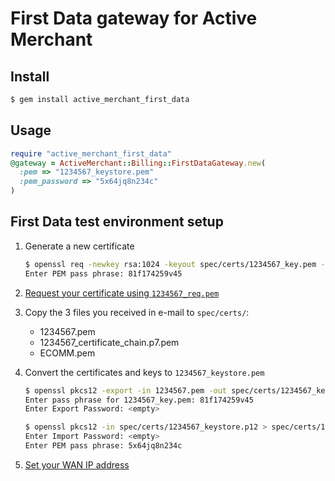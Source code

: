 First Data gateway for Active Merchant
======================================

## Install

```bash
$ gem install active_merchant_first_data
```

## Usage

```ruby
require "active_merchant_first_data"
@gateway = ActiveMerchant::Billing::FirstDataGateway.new(
  :pem => "1234567_keystore.pem"
  :pem_password => "5x64jq8n234c"
)
```

## First Data test environment setup

1. Generate a new certificate

    ```bash
    $ openssl req -newkey rsa:1024 -keyout spec/certs/1234567_key.pem -out spec/certs/1234567_req.pem -subj "/C=lv/O=example.com/CN=1234567" -outform PEM
    Enter PEM pass phrase: 81f174259v45
    ```

2. [Request your certificate using `1234567_req.pem`](https://secureshop-test.firstdata.lv/report/keystore_.do)

3. Copy the 3 files you received in e-mail to `spec/certs/`:

    * 1234567.pem
    * 1234567_certificate_chain.p7.pem
    * ECOMM.pem

4. Convert the certificates and keys to `1234567_keystore.pem`

    ```bash
    $ openssl pkcs12 -export -in 1234567.pem -out spec/certs/1234567_keystore.p12 -certfile spec/certs/ECOMM.pem -inkey spec/certs/1234567_key.pem
    Enter pass phrase for 1234567_key.pem: 81f174259v45
    Enter Export Password: <empty>
    ```

    ```bash
    $ openssl pkcs12 -in spec/certs/1234567_keystore.p12 > spec/certs/1234567_keystore.pem
    Enter Import Password: <empty>
    Enter PEM pass phrase: 5x64jq8n234c
    ```

5. [Set your WAN IP address](https://secureshop-test.firstdata.lv/report/merchantlist.do)
